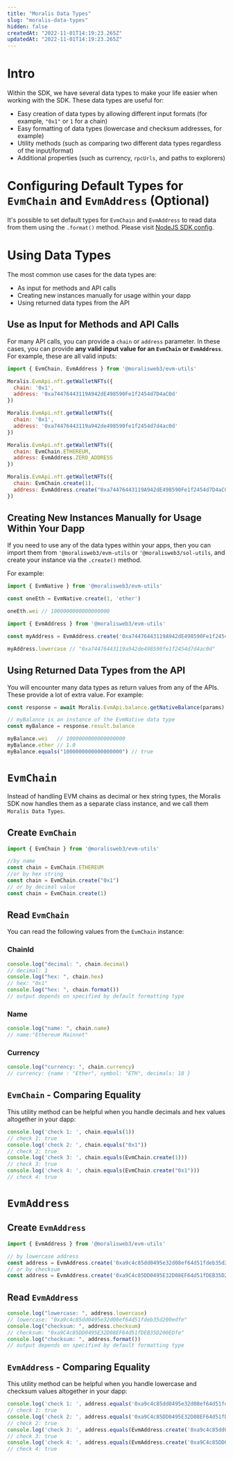 ```yaml
---
title: "Moralis Data Types"
slug: "moralis-data-types"
hidden: false
createdAt: "2022-11-01T14:19:23.265Z"
updatedAt: "2022-11-01T14:19:23.265Z"
---
```

# Intro

Within the SDK, we have several data types to make your life easier when working with the SDK. These data types are useful for:

- Easy creation of data types by allowing different input formats (for example, `"0x1"` or `1` for a chain)
- Easy formatting of data types (lowercase and checksum addresses, for example)
- Utility methods (such as comparing two different data types regardless of the input/format)
- Additional properties (such as currency, `rpcUrls`, and paths to explorers)

# Configuring Default Types for `EvmChain` and `EvmAddress` (Optional)

It's possible to set default types for `EvmChain` and `EvmAddress` to read data from them using the `.format()` method. Please visit [NodeJS SDK config](https://docs.moralis.io/docs/querying-the-api-and-parsing-responses).

# Using Data Types

The most common use cases for the data types are:

- As input for methods and API calls
- Creating new instances manually for usage within your dapp
- Using returned data types from the API

## Use as Input for Methods and API Calls

For many API calls, you can provide a `chain` or `address` parameter. In these cases, you can provide **any valid input value for an `EvmChain` or `EvmAddress`**. For example, these are all valid inputs:

```javascript
import { EvmChain, EvmAddress } from '@moralisweb3/evm-utils'

Moralis.EvmApi.nft.getWalletNFTs({
  chain: '0x1',
  address: '0xa74476443119A942dE498590Fe1f2454d7D4aC0d'
})

Moralis.EvmApi.nft.getWalletNFTs({
  chain: '0x1',
  address: '0xa74476443119a942de498590fe1f2454d7d4ac0d'
})

Moralis.EvmApi.nft.getWalletNFTs({
  chain: EvmChain.ETHEREUM,
  address: EvmAddress.ZERO_ADDRESS
})

Moralis.EvmApi.nft.getWalletNFTs({
  chain: EvmChain.create(1),
  address: EvmAddress.create("0xa74476443119A942dE498590Fe1f2454d7D4aC0d"),
})
```



## Creating New Instances Manually for Usage Within Your Dapp

If you need to use any of the data types within your apps, then you can import them from `'@moralisweb3/evm-utils` or `'@moralisweb3/sol-utils`, and create your instance via the `.create()` method.

For example:

```javascript
import { EvmNative } from '@moralisweb3/evm-utils'

const oneEth = EvmNative.create(1, 'ether')

oneEth.wei // 1000000000000000000
```



```javascript
import { EvmAddress } from '@moralisweb3/evm-utils'

const myAddress = EvmAddress.create('0xa74476443119A942dE498590Fe1f2454d7D4aC0d')

myAddress.lowercase // "0xa74476443119a942de498590fe1f2454d7d4ac0d"
```



## Using Returned Data Types from the API

You will encounter many data types as return values from any of the APIs. These provide a lot of extra value. For example:

```javascript
const response = await Moralis.EvmApi.balance.getNativeBalance(params)

// myBalance is an instance of the EvmNative data type
const myBalance = response.result.balance

myBalance.wei   // 1000000000000000000
myBalance.ether // 1.0
myBalance.equals("1000000000000000000") // true
```



# `EvmChain`

Instead of handling EVM chains as decimal or hex string types, the Moralis SDK now handles them as a separate class instance, and we call them `Moralis Data Types`.

## Create `EvmChain`

```javascript
import { EvmChain } from '@moralisweb3/evm-utils'

//by name
const chain = EvmChain.ETHEREUM 
//or by hex string
const chain = EvmChain.create("0x1")
// or by decimal value
const chain = EvmChain.create(1)
```



## Read `EvmChain`

You can read the following values from the `EvmChain` instance:

### ChainId

```javascript
console.log("decimal: ", chain.decimal)
// decimal: 1
console.log("hex: ", chain.hex)
// hex: "0x1"
console.log("hex: ", chain.format())
// output depends on specified by default formatting type
```



### Name

```javascript
console.log("name: ", chain.name)
// name:"Ethereum Mainnet"
```



### Currency

```javascript
console.log("currency: ", chain.currency)
// currency: {name : "Ether", symbol: "ETH", decimals: 18 }
```



## `EvmChain` - Comparing Equality

This utility method can be helpful when you handle decimals and hex values altogether in your dapp:

```javascript
console.log('check 1: ', chain.equals(1))
// check 1: true
console.log('check 2: ', chain.equals("0x1"))
// check 2: true
console.log('check 3: ', chain.equals(EvmChain.create(1)))
// check 3: true
console.log('check 4: ', chain.equals(EvmChain.create("0x1")))
// check 4: true
```



# `EvmAddress`

## Create `EvmAddress`

```javascript
import { EvmAddress } from '@moralisweb3/evm-utils'

// by lowercase address
const address = EvmAddress.create('0xa9c4c85dd0495e32d08ef64d51fdeb35d200edfe')
// or by checksum
const address = EvmAddress.create('0xa9C4c85DD0495E32D08EF64d51fDEB35D200EDfe')
```



## Read `EvmAddress`

```javascript
console.log("lowercase: ", address.lowercase)
// lowercase: "0xa9c4c85dd0495e32d08ef64d51fdeb35d200edfe"
console.log("checksum: ", address.checksum)
// checksum: "0xa9C4c85DD0495E32D08EF64d51fDEB35D200EDfe"
console.log("checksum: ", address.format())
// output depends on specified by default formatting type
```



## `EvmAddress` - Comparing Equality

This utility method can be helpful when you handle lowercase and checksum values altogether in your dapp:

```javascript
console.log('check 1: ', address.equals('0xa9c4c85dd0495e32d08ef64d51fdeb35d200edfe'))
// check 1: true
console.log('check 2: ', address.equals('0xa9C4c85DD0495E32D08EF64d51fDEB35D200EDfe'))
// check 2: true
console.log('check 3: ', address.equals(EvmAddress.create('0xa9c4c85dd0495e32d08ef64d51fdeb35d200edfe')))
// check 3: true
console.log('check 4: ', address.equals(EvmAddress.create('0xa9C4c85DD0495E32D08EF64d51fDEB35D200EDfe')))
// check 4: true
```